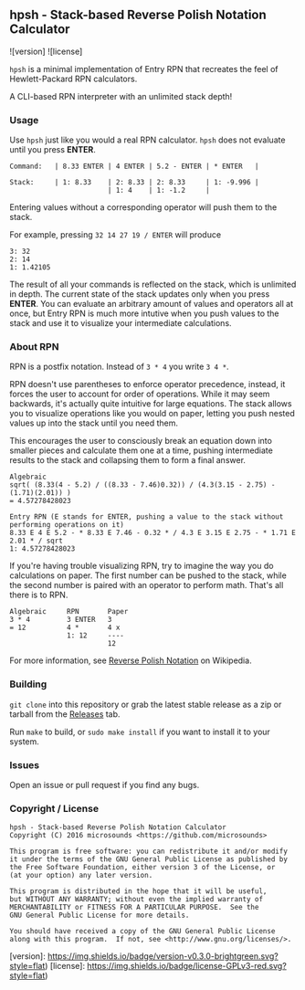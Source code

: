## hpsh - Stack-based Reverse Polish Notation Calculator
![version] ![license]

```hpsh``` is a minimal implementation of Entry RPN that recreates the feel of Hewlett-Packard RPN calculators.

A CLI-based RPN interpreter with an unlimited stack depth!

### Usage
Use ```hpsh``` just like you would a real RPN calculator. ```hpsh``` does not evaluate until you press **ENTER**.
```
Command:   | 8.33 ENTER | 4 ENTER | 5.2 - ENTER | * ENTER   |

Stack:     | 1: 8.33    | 2: 8.33 | 2: 8.33     | 1: -9.996 |
                        | 1: 4    | 1: -1.2     |
```
Entering values without a corresponding operator will push them to the stack.

For example, pressing ```32 14 27 19 / ENTER``` will produce
```
3: 32
2: 14
1: 1.42105
```
The result of all your commands is reflected on the stack, which is unlimited in depth.
The current state of the stack updates only when you press **ENTER**.
You can evaluate an arbitrary amount of values and operators all at once, but Entry RPN is much more intutive when you push values to the stack and use it to visualize your intermediate calculations.


### About RPN
RPN is a postfix notation. Instead of ```3 * 4``` you write ```3 4 *```.

RPN doesn't use parentheses to enforce operator precedence, instead, it forces the user to account for order of operations.
While it may seem backwards, it's actually quite intuitive for large equations. The stack allows you to visualize operations like you would on paper, letting you push nested values up into the stack until you need them.

This encourages the user to consciously break an equation down into smaller pieces and calculate them one at a time, pushing intermediate results to the stack and collapsing them to form a final answer.
```
Algebraic
sqrt( (8.33(4 - 5.2) / ((8.33 - 7.46)0.32)) / (4.3(3.15 - 2.75) - (1.71)(2.01)) )
= 4.57278428023

Entry RPN (E stands for ENTER, pushing a value to the stack without performing operations on it)
8.33 E 4 E 5.2 - * 8.33 E 7.46 - 0.32 * / 4.3 E 3.15 E 2.75 - * 1.71 E 2.01 * / sqrt
1: 4.57278428023
```
If you're having trouble visualizing RPN, try to imagine the way you do calculations on paper. 
The first number can be pushed to the stack, while the second number is paired with an operator to perform math.
That's all there is to RPN.
```
Algebraic     RPN       Paper      
3 * 4         3 ENTER   3
= 12          4 *       4 x
              1: 12     ----
                        12
```
For more information, see [Reverse Polish Notation](https://en.wikipedia.org/wiki/Reverse_Polish_notation) on Wikipedia.

### Building
```git clone``` into this repository or grab the latest stable release as a zip or tarball from the [Releases](https://github.com/microsounds/hpsh/releases) tab.

Run ```make``` to build, or ```sudo make install``` if you want to install it to your system.

### Issues
Open an issue or pull request if you find any bugs.

### Copyright / License
```
hpsh - Stack-based Reverse Polish Notation Calculator
Copyright (C) 2016 microsounds <https://github.com/microsounds>

This program is free software: you can redistribute it and/or modify
it under the terms of the GNU General Public License as published by
the Free Software Foundation, either version 3 of the License, or
(at your option) any later version.

This program is distributed in the hope that it will be useful,
but WITHOUT ANY WARRANTY; without even the implied warranty of
MERCHANTABILITY or FITNESS FOR A PARTICULAR PURPOSE.  See the
GNU General Public License for more details.

You should have received a copy of the GNU General Public License
along with this program.  If not, see <http://www.gnu.org/licenses/>.
```

[version]: https://img.shields.io/badge/version-v0.3.0-brightgreen.svg?style=flat)
[license]: https://img.shields.io/badge/license-GPLv3-red.svg?style=flat)
